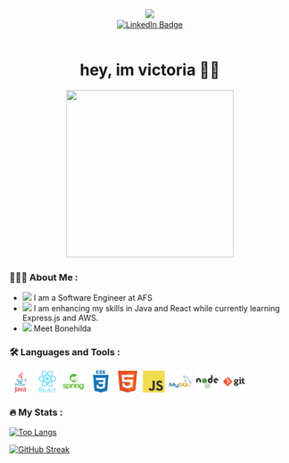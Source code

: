<div id="header" align="center">
  <img src="https://media.giphy.com/media/Ss0EiG29MulxjBXKVu/giphy.gif?cid=790b7611x9ayystc8vnit9v0upgcb2rsc1cvukhigcfjawaa&ep=v1_stickers_search&rid=giphy.gif&ct=s"  width="100"/>
  <div id="badges">
    <a href="https://www.linkedin.com/in/victoriamorris444/">
    <img src="https://img.shields.io/badge/LinkedIn-blue?style=for-the-badge&logo=linkedin&logoColor=white" alt="LinkedIn Badge"/>
    </a>
  </div>
  <img src="https://komarev.com/ghpvc/?username=heyimvictoria&style=flat-square&color=blue" alt=""/>
  <h1>
  hey, im victoria 👋🏾
  </h1>
</div>

<div align="center">
  <img src="https://media.giphy.com/media/kd3ugTL4g37eib6H9k/giphy.gif?cid=790b7611eqqzv4jgz71z4gwdmnivfqo9ckvl9q1mi3akuf0e&ep=v1_gifs_search&rid=giphy.gif&ct=g" width="300" height="300"/>
</div>

### 👩🏾‍💻 About Me :
- <img src="https://media.giphy.com/media/WUlplcMpOCEmTGBtBW/giphy.gif" width="30"> I am a Software Engineer at AFS  
- <img src="https://media.giphy.com/media/v1.Y2lkPTc5MGI3NjExbng3ZGN1emN0aTZqMHAydGF5ejcxNHlvc2dpdTQ0ZHFldmN4dWVhNyZlcD12MV9zdGlja2Vyc19zZWFyY2gmY3Q9cw/R8c0QXyT9IKpfRjzI4/giphy.gif" width="30"> I am enhancing my skills in Java and React while currently learning Express.js and AWS.
- <img src="https://media.giphy.com/media/v1.Y2lkPTc5MGI3NjExeHVpb2Y4dXJ2NDZlMXJlZTh4cWR2MHkwcXk2ZzYzOGt0MHBrdnhlciZlcD12MV9naWZzX3NlYXJjaCZjdD1n/wM0IbbTKs2yhXck0sP/giphy.gif" width="30"> Meet Bonehilda


<!---
heyimvictoria/heyimvictoria is a ✨ special ✨ repository because its `README.md` (this file) appears on your GitHub profile.
You can click the Preview link to take a look at your changes.
--->

### :hammer_and_wrench: Languages and Tools :
<div>
  <img src="https://github.com/devicons/devicon/blob/master/icons/java/java-original-wordmark.svg" title="Java" alt="Java" width="40" height="40"/>&nbsp;
  <img src="https://github.com/devicons/devicon/blob/master/icons/react/react-original-wordmark.svg" title="React" alt="React" width="40" height="40"/>&nbsp;
  <img src="https://github.com/devicons/devicon/blob/master/icons/spring/spring-original-wordmark.svg" title="Spring" alt="Spring" width="40" height="40"/>&nbsp;
  <img src="https://github.com/devicons/devicon/blob/master/icons/css3/css3-plain-wordmark.svg"  title="CSS3" alt="CSS" width="40" height="40"/>&nbsp;
  <img src="https://github.com/devicons/devicon/blob/master/icons/html5/html5-original.svg" title="HTML5" alt="HTML" width="40" height="40"/>&nbsp;
  <img src="https://github.com/devicons/devicon/blob/master/icons/javascript/javascript-original.svg" title="JavaScript" alt="JavaScript" width="40" height="40"/>&nbsp;
  <img src="https://github.com/devicons/devicon/blob/master/icons/mysql/mysql-original-wordmark.svg" title="MySQL"  alt="MySQL" width="40" height="40"/>&nbsp;
  <img src="https://github.com/devicons/devicon/blob/master/icons/nodejs/nodejs-original-wordmark.svg" title="NodeJS" alt="NodeJS" width="40" height="40"/>&nbsp;
  <img src="https://github.com/devicons/devicon/blob/master/icons/git/git-original-wordmark.svg" title="Git" **alt="Git" width="40" height="40"/>
</div>

### :fire: My Stats :
[![Top Langs](https://github-readme-stats.vercel.app/api/top-langs/?username=heyimvictoria&layout=compact&theme=rose)](https://github.com/anuraghazra/github-readme-stats) &nbsp;

[![GitHub Streak](https://github-readme-streak-stats.herokuapp.com?user=heyimvictoria&theme=rose&border_radius=25&date_format=M%20j%5B%2C%20Y%5D)](https://git.io/streak-stats) 

